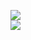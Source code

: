 [![](https://img.shields.io/badge/Made%20With-Github%20Spray-lightgrey.svg?style=for-the-badge&logo=github)](https://github.com/Annihil/github-spray#14506)  
[![](https://i.imgur.com/2DrTn0Z.gif)](https://github.com/Annihil/github-spray)
